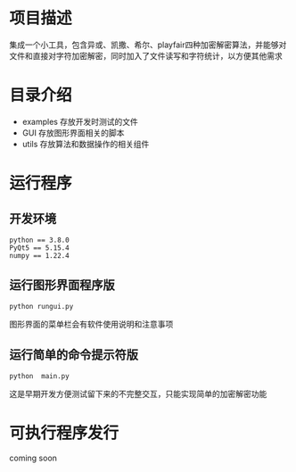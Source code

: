 # 项目描述
集成一个小工具，包含异或、凯撒、希尔、playfair四种加密解密算法，并能够对文件和直接对字符加密解密，同时加入了文件读写和字符统计，以方便其他需求
# 目录介绍
* examples 存放开发时测试的文件
* GUI 存放图形界面相关的脚本
* utils 存放算法和数据操作的相关组件
# 运行程序
## 开发环境
    python == 3.8.0
    PyQt5 == 5.15.4
    numpy == 1.22.4
## 运行图形界面程序版
    python rungui.py

图形界面的菜单栏会有软件使用说明和注意事项
## 运行简单的命令提示符版
    python  main.py

这是早期开发方便测试留下来的不完整交互，只能实现简单的加密解密功能

# 可执行程序发行
coming soon